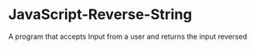 # JavaScript-Reverse-String
A program that accepts Input from a user and returns the input reversed
